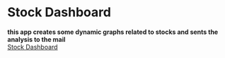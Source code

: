 # Stock Dashboard <br>
**this app creates some dynamic graphs related to stocks and sents the analysis to the mail**<br>
[Stock Dashboard](https://stock-dashboard-eight-beta.vercel.app/)
